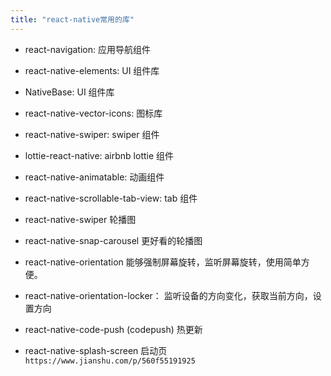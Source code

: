 ```yaml
---
title: "react-native常用的库"
---
```


- react-navigation: 应用导航组件
- react-native-elements: UI 组件库
- NativeBase: UI 组件库
- react-native-vector-icons: 图标库
- react-native-swiper: swiper 组件
- lottie-react-native: airbnb lottie 组件
- react-native-animatable: 动画组件
- react-native-scrollable-tab-view: tab 组件
- react-native-swiper 轮播图
- react-native-snap-carousel 更好看的轮播图


- react-native-orientation 能够强制屏幕旋转，监听屏幕旋转，使用简单方便。
- react-native-orientation-locker： 监听设备的方向变化，获取当前方向，设置方向
- react-native-code-push (codepush) 热更新
- react-native-splash-screen 启动页
` https://www.jianshu.com/p/560f55191925`


